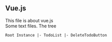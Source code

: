 ##  Vue.js
This file is about vue.js <br />
Some text files.
The tree

  `Root Instance
  |- TodoList
      |- DeleteTodoButton`

